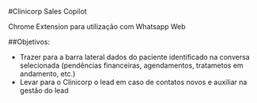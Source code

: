 #Clinicorp Sales Copilot

Chrome Extension para utilização com Whatsapp Web

##Objetivos:
- Trazer para a barra lateral dados do paciente identificado na conversa selecionada (pendências financeiras, agendamentos, tratametos em andamento, etc.)
- Levar para o Clinicorp o lead em caso de contatos novos e auxiliar na gestão do lead
